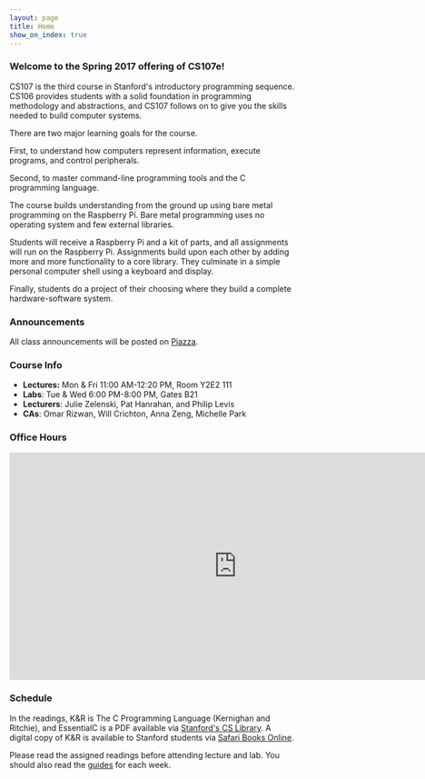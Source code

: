 ```yaml
---
layout: page
title: Home
show_on_index: true
---
```


### Welcome to the Spring 2017 offering of CS107e!

CS107 is the third course in Stanford's introductory programming sequence.
CS106 provides students 
with a solid foundation in programming methodology and abstractions,
and CS107 follows on to give you the skills needed to build computer
systems.

There are two major learning goals for the course.

First, to understand how computers 
represent information, execute programs, and control peripherals.

Second, to master command-line programming tools
and the C programming language.

The course builds understanding from the ground up
using bare metal programming on the Raspberry Pi.
Bare metal programming uses no operating system
and few external libraries.

Students will receive a Raspberry Pi and a kit of parts,
and all assignments will run on the Raspberry Pi.
Assignments build upon each other
by adding more and more functionality to a core library.
They culminate in a simple personal computer shell
using a keyboard and display.

Finally, students do a project of their choosing 
where they build a complete hardware-software system.


### Announcements

All class announcements will be posted on
[Piazza](http://piazza.com/stanford/spring2017/cs107e).

### Course Info

  -   **Lectures:** Mon & Fri 11:00 AM-12:20 PM, Room Y2E2 111
  -   **Labs**: Tue & Wed 6:00 PM-8:00 PM, Gates B21
  -   **Lecturers**: Julie Zelenski, Pat Hanrahan, and Philip Levis
  -   **CAs**: Omar Rizwan, Will Crichton, Anna Zeng, Michelle Park

### Office Hours

<iframe src="https://calendar.google.com/calendar/embed?mode=WEEK&amp;height=400&amp;wkst=1&amp;bgcolor=%23FFFFFF&amp;src=2v2vsft4r6n68nd5n3hsiv0qjg%40group.calendar.google.com&amp;color=%235F6B02&amp;ctz=America%2FLos_Angeles" style="border-width:0" width="800" height="400" frameborder="0" scrolling="no"></iframe>

### Schedule

In the readings, K&R is The C Programming Language (Kernighan and Ritchie),
and EssentialC is a PDF available via [Stanford's CS
Library](http://cslibrary.stanford.edu/101).
A digital copy of K&R is available
to Stanford students via
[Safari Books Online](http://proquest.safaribooksonline.com.ezproxy.stanford.edu/book/programming/c/9780133086249).

Please read the assigned readings before attending lecture and lab.
You should also read the [guides](/guides/) for each week.
